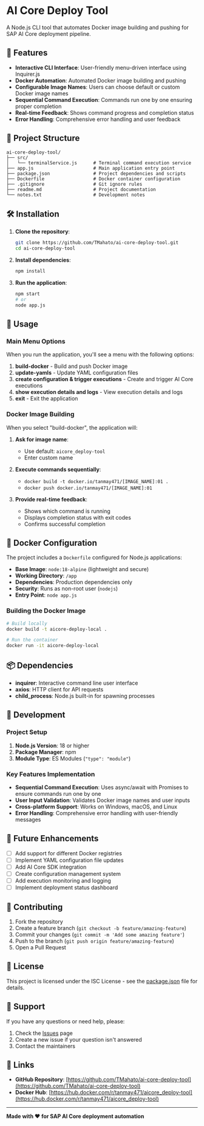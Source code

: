 # AI Core Deploy Tool

A Node.js CLI tool that automates Docker image building and pushing for SAP AI Core deployment pipeline.

## 🚀 Features

- **Interactive CLI Interface**: User-friendly menu-driven interface using Inquirer.js
- **Docker Automation**: Automated Docker image building and pushing
- **Configurable Image Names**: Users can choose default or custom Docker image names
- **Sequential Command Execution**: Commands run one by one ensuring proper completion
- **Real-time Feedback**: Shows command progress and completion status
- **Error Handling**: Comprehensive error handling and user feedback

## 📁 Project Structure

```
ai-core-deploy-tool/
├── src/
│   └── terminalService.js      # Terminal command execution service
├── app.js                      # Main application entry point
├── package.json                # Project dependencies and scripts
├── Dockerfile                  # Docker container configuration
├── .gitignore                  # Git ignore rules
├── readme.md                   # Project documentation
└── notes.txt                   # Development notes
```

## 🛠️ Installation

1. **Clone the repository**:
   ```bash
   git clone https://github.com/TMahato/ai-core-deploy-tool.git
   cd ai-core-deploy-tool
   ```

2. **Install dependencies**:
   ```bash
   npm install
   ```

3. **Run the application**:
   ```bash
   npm start
   # or
   node app.js
   ```

## 🎯 Usage

### Main Menu Options

When you run the application, you'll see a menu with the following options:

1. **build-docker** - Build and push Docker image
2. **update-yamls** - Update YAML configuration files
3. **create configuration & trigger executions** - Create and trigger AI Core executions
4. **show execution details and logs** - View execution details and logs
5. **exit** - Exit the application

### Docker Image Building

When you select "build-docker", the application will:

1. **Ask for image name**:
   - Use default: `aicore_deploy-tool`
   - Enter custom name

2. **Execute commands sequentially**:
   - `docker build -t docker.io/tanmay471/[IMAGE_NAME]:01 .`
   - `docker push docker.io/tanmay471/[IMAGE_NAME]:01`

3. **Provide real-time feedback**:
   - Shows which command is running
   - Displays completion status with exit codes
   - Confirms successful completion

## 🐳 Docker Configuration

The project includes a `Dockerfile` configured for Node.js applications:

- **Base Image**: `node:18-alpine` (lightweight and secure)
- **Working Directory**: `/app`
- **Dependencies**: Production dependencies only
- **Security**: Runs as non-root user (`nodejs`)
- **Entry Point**: `node app.js`

### Building the Docker Image

```bash
# Build locally
docker build -t aicore-deploy-local .

# Run the container
docker run -it aicore-deploy-local
```

## 📦 Dependencies

- **inquirer**: Interactive command line user interface
- **axios**: HTTP client for API requests
- **child_process**: Node.js built-in for spawning processes

## 🔧 Development

### Project Setup

1. **Node.js Version**: 18 or higher
2. **Package Manager**: npm
3. **Module Type**: ES Modules (`"type": "module"`)

### Key Features Implementation

- **Sequential Command Execution**: Uses async/await with Promises to ensure commands run one by one
- **User Input Validation**: Validates Docker image names and user inputs
- **Cross-platform Support**: Works on Windows, macOS, and Linux
- **Error Handling**: Comprehensive error handling with user-friendly messages

## 🚀 Future Enhancements

- [ ] Add support for different Docker registries
- [ ] Implement YAML configuration file updates
- [ ] Add AI Core SDK integration
- [ ] Create configuration management system
- [ ] Add execution monitoring and logging
- [ ] Implement deployment status dashboard

## 📝 Contributing

1. Fork the repository
2. Create a feature branch (`git checkout -b feature/amazing-feature`)
3. Commit your changes (`git commit -m 'Add some amazing feature'`)
4. Push to the branch (`git push origin feature/amazing-feature`)
5. Open a Pull Request

## 📄 License

This project is licensed under the ISC License - see the [package.json](package.json) file for details.

## 🤝 Support

If you have any questions or need help, please:

1. Check the [Issues](https://github.com/TMahato/ai-core-deploy-tool/issues) page
2. Create a new issue if your question isn't answered
3. Contact the maintainers

## 🔗 Links

- **GitHub Repository**: [https://github.com/TMahato/ai-core-deploy-tool](https://github.com/TMahato/ai-core-deploy-tool)
- **Docker Hub**: [https://hub.docker.com/r/tanmay471/aicore_deploy-tool](https://hub.docker.com/r/tanmay471/aicore_deploy-tool)

---

**Made with ❤️ for SAP AI Core deployment automation**